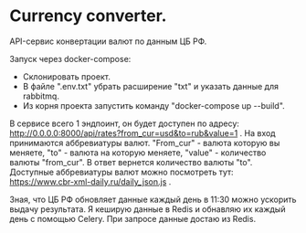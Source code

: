 # Сurrency converter.
API-сервис конвертации валют по данным ЦБ РФ.

Запуск через docker-compose:

- Склонировать проект.
- В файле ".env.txt" убрать расширение "txt" и указать данные для rabbitmq.
- Из корня проекта запустить команду "docker-compose up --build".


В сервисе всего 1 эндпоинт, он будет доступен по адресу: http://0.0.0.0:8000/api/rates?from_cur=usd&to=rub&value=1 . На вход принимаются аббревиатуры валют. "From_cur" - валюта которую вы меняете, "to" - валюта на которую меняете, "value" - количество валюты "from_cur". В ответ вернется количество валюты "to". Доступные аббревиатуры валют можно посмотреть тут: https://www.cbr-xml-daily.ru/daily_json.js .

Зная, что ЦБ РФ обновляет данные каждый день в 11:30 можно ускорить выдачу результата. Я кеширую данные в Redis и обнавляю их каждый день с помощью Celery. При запросе данные достаю из Redis.
